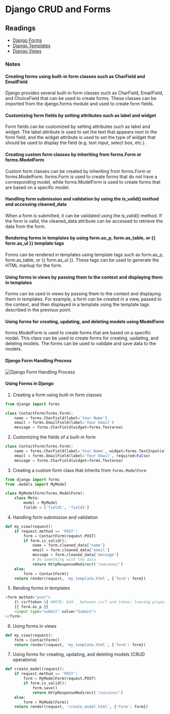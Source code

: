 # Django CRUD and Forms

## Readings

* [Django Forms](https://developer.mozilla.org/en-US/docs/Learn/Server-side/Django/Forms)
* [Django Templates](https://developer.mozilla.org/en-US/docs/Learn/Server-side/Django/Home_page)
* [Django Views](https://developer.mozilla.org/en-US/docs/Learn/Server-side/Django/Generic_views)

### Notes

#### Creating forms using built-in form classes such as CharField and EmailField

Django provides several built-in form classes such as CharField, EmailField, and ChoiceField that can be used to create forms. These classes can be imported from the django.forms module and used to create form fields.

#### Customizing form fields by setting attributes such as label and widget

Form fields can be customized by setting attributes such as label and widget. The label attribute is used to set the text that appears next to the form field, and the widget attribute is used to set the type of widget that should be used to display the field (e.g. text input, select box, etc.).

#### Creating custom form classes by inheriting from forms.Form or forms.ModelForm

Custom form classes can be created by inheriting from forms.Form or forms.ModelForm. forms.Form is used to create forms that do not have a corresponding model, while forms.ModelForm is used to create forms that are based on a specific model.

#### Handling form submission and validation by using the is_valid() method and accessing cleaned_data

When a form is submitted, it can be validated using the is_valid() method. If the form is valid, the cleaned_data attribute can be accessed to retrieve the data from the form.

#### Rendering forms in templates by using form.as_p, form.as_table, or {{ form.as_ul }} template tags

Forms can be rendered in templates using template tags such as form.as_p, form.as_table, or {{ form.as_ul }}. These tags can be used to generate the HTML markup for the form.

#### Using forms in views by passing them to the context and displaying them in templates

Forms can be used in views by passing them to the context and displaying them in templates. For example, a form can be created in a view, passed to the context, and then displayed in a template using the template tags described in the previous point.

#### Using forms for creating, updating, and deleting models using ModelForm

forms.ModelForm is used to create forms that are based on a specific model. This class can be used to create forms for creating, updating, and deleting models. The forms can be used to validate and save data to the models.

#### Django Form Handling Process

![Django Form Handling Process](https://developer.mozilla.org/en-US/docs/Learn/Server-side/Django/Forms/form_handling_-_standard.png)

#### Using Forms in Django

1. Creating a form using built-in form classes

```py
from django import forms

class ContactForm(forms.Form):
    name = forms.CharField(label='Your Name')
    email = forms.EmailField(label='Your Email')
    message = forms.CharField(widget=forms.Textarea)
```

2. Customizing the fields of a built-in form

```py
class ContactForm(forms.Form):
    name = forms.CharField(label='Your Name', widget=forms.TextInput(attrs={'class': 'my-custom-class'}))
    email = forms.EmailField(label='Your Email', required=False)
    message = forms.CharField(widget=forms.Textarea)
```

3. Creating a custom form class that inherits from `forms.ModelForm`

```py
from django import forms
from .models import MyModel

class MyModelForm(forms.ModelForm):
    class Meta:
        model = MyModel
        fields = ['field1', 'field2']
```

4. Handling form submission and validation

```py
def my_view(request):
    if request.method == 'POST':
        form = ContactForm(request.POST)
        if form.is_valid():
            name = form.cleaned_data['name']
            email = form.cleaned_data['email']
            message = form.cleaned_data['message']
            # Do something with the data
            return HttpResponseRedirect('/success/')
    else:
        form = ContactForm()
    return render(request, 'my_template.html', {'form': form})
```

5. Rending forms in templates

```py
<form method="post">
    {% csrftoken %} #NOTE: Add _ between csrf and token; leaving proper syntax causes erros with GitHub page rendering
    {{ form.as_p }}
    <input type="submit" value="Submit">
</form>
```

6. Using forms in views

```py
def my_view(request):
    form = ContactForm()
    return render(request, 'my_template.html', {'form': form})
```

7. Using forms for creating, updating, and deleting models (CRUD operations)

```py
def create_model(request):
    if request.method == 'POST':
        form = MyModelForm(request.POST)
        if form.is_valid():
            form.save()
            return HttpResponseRedirect('/success/')
    else:
        form = MyModelForm()
    return render(request, 'create_model.html', {'form': form})
```
